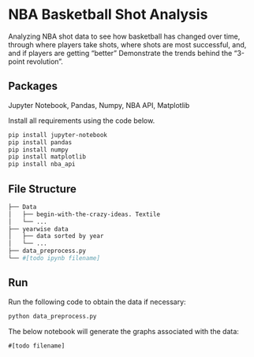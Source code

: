 # NBA Basketball Shot Analysis

Analyzing NBA shot data to see how basketball has changed over time, through where players take shots, where shots are most successful, and, and if players are getting “better” 
Demonstrate the trends behind the “3-point revolution”.


## Packages

Jupyter Notebook, Pandas, Numpy, NBA API, Matplotlib

Install all requirements using the code below.
```bash
pip install jupyter-notebook
pip install pandas
pip install numpy
pip install matplotlib
pip install nba_api
```
## File Structure

``` bash
├── Data
│   ├── begin-with-the-crazy-ideas. Textile
│   └── ...
├── yearwise data
│   ├── data sorted by year
│   └── ...
├── data_preprocess.py
└── #[todo ipynb filename]
```

## Run

Run the following code to obtain the data if necessary:
``` python
python data_preprocess.py
```

The below notebook will generate the graphs associated with the data:
```
#[todo filename]
```
